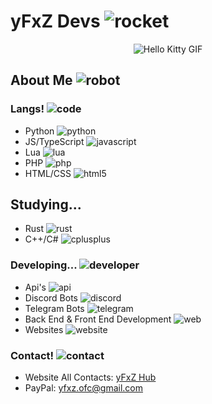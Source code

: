 # yFxZ Devs ![rocket](https://img.shields.io/badge/-rocket-red?style=flat&logo=rocket)
  
<div align="center">
  <img src="https://media.tenor.com/YcSbUdAyjy4AAAAi/cute-hello-kitty.gif" alt="Hello Kitty GIF">
</div>

## About Me ![robot](https://img.shields.io/badge/-robot-blue?style=flat&logo=robot)

### Langs! ![code](https://img.shields.io/badge/-code-yellow?style=flat&logo=code)

- Python ![python](https://img.shields.io/badge/-Python-3776AB?style=flat&logo=python)
- JS/TypeScript ![javascript](https://img.shields.io/badge/-JavaScript-F7DF1E?style=flat&logo=javascript)
- Lua ![lua](https://img.shields.io/badge/-Lua-2C2D72?style=flat&logo=lua)
- PHP ![php](https://img.shields.io/badge/-PHP-777BB4?style=flat&logo=php)
- HTML/CSS ![html5](https://img.shields.io/badge/-HTML5-E34F26?style=flat&logo=html5)

## Studying...

- Rust ![rust](https://img.shields.io/badge/-Rust-000000?style=flat&logo=rust)
- C++/C# ![cplusplus](https://img.shields.io/badge/-C++-00599C?style=flat&logo=cplusplus)

### Developing... ![developer](https://img.shields.io/badge/-developer-green?style=flat&logo=developer)

- Api's ![api](https://img.shields.io/badge/-API-gray?style=flat&logo=api)
- Discord Bots ![discord](https://img.shields.io/badge/-Discord-5865F2?style=flat&logo=discord)
- Telegram Bots ![telegram](https://img.shields.io/badge/-Telegram-26A5E4?style=flat&logo=telegram)
- Back End & Front End Development ![web](https://img.shields.io/badge/-Web-orange?style=flat&logo=web)
- Websites ![website](https://img.shields.io/badge/-Website-purple?style=flat&logo=website)

### Contact! ![contact](https://img.shields.io/badge/-contact-blue?style=flat&logo=contact)

- Website All Contacts: [yFxZ Hub](https://linktr.ee/yfxz)
- PayPal: yfxz.ofc@gmail.com
